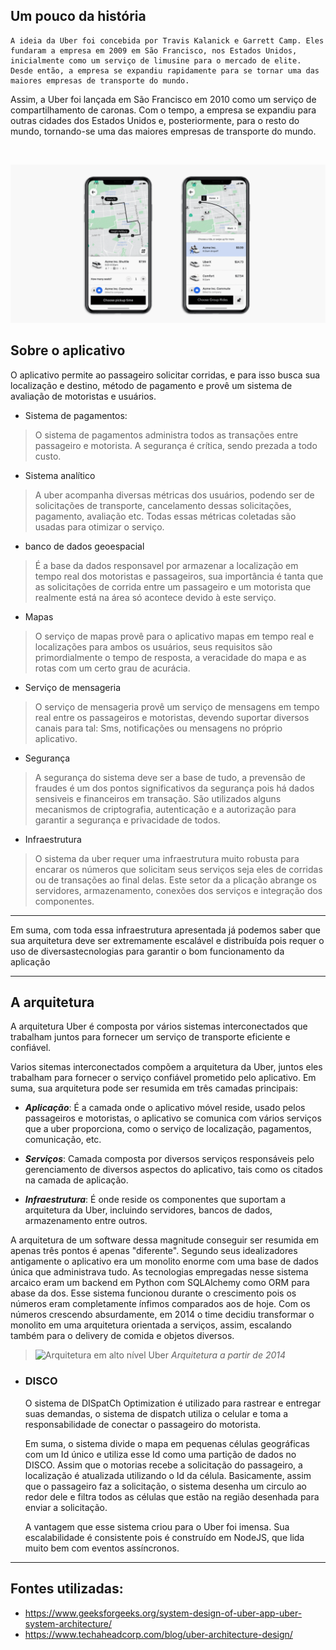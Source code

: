 ## Um pouco da história


    A ideia da Uber foi concebida por Travis Kalanick e Garrett Camp. Eles fundaram a empresa em 2009 em São Francisco, nos Estados Unidos, inicialmente como um serviço de limusine para o mercado de elite. Desde então, a empresa se expandiu rapidamente para se tornar uma das maiores empresas de transporte do mundo.

Assim, a Uber foi lançada em São Francisco em 2010 como um serviço de compartilhamento de caronas. Com o tempo, a empresa se expandiu para outras cidades dos Estados Unidos e, posteriormente, para o resto do mundo, tornando-se uma das maiores empresas de transporte do mundo.

<br>

![Uber](/images/Uber.png)


## Sobre o aplicativo

O aplicativo permite ao passageiro solicitar corridas, e para isso busca sua localização e destino, método de pagamento e provê um sistema de avaliação de motoristas e usuários.

- Sistema de pagamentos:
> O sistema de pagamentos administra todos as transações entre passageiro e motorista. A segurança é crítica, sendo prezada a todo custo.

- Sistema analítico
> A uber acompanha diversas métricas dos usuários, podendo ser de solicitações de transporte, cancelamento dessas solicitações, pagamento, avaliação etc. Todas essas métricas coletadas são usadas para otimizar o serviço.

- banco de dados geoespacial
> É a base da dados responsavel por armazenar a localização em tempo real dos motoristas e passageiros, sua importância é tanta que as solicitações de corrida entre um passageiro e um motorista que realmente está na área só acontece devido à este serviço.

- Mapas
> O serviço de mapas provê para o aplicativo mapas em tempo real e localizações para ambos os usuários, seus requisitos são primordialmente o tempo de resposta, a veracidade do mapa e as rotas com um certo grau de acurácia.

- Serviço de mensageria
> O serviço de mensageria provê um serviço de mensagens em tempo real entre os passageiros e motoristas, devendo suportar diversos canais para tal: Sms, notificações ou mensagens no próprio aplicativo.

- Segurança
> A segurança do sistema deve ser a base de tudo, a prevensão de fraudes é um dos pontos significativos da segurança pois há dados sensiveis e financeiros em transação. São utilizados alguns mecanismos de criptografia, autenticação e a autorização para garantir a segurança e privacidade de todos.


- Infraestrutura
> O sistema da uber requer uma infraestrutura muito robusta para encarar os números que solicitam seus serviços seja eles de corridas ou de transações ao final delas. Este setor da a plicação abrange os servidores, armazenamento, conexões dos serviços e integração dos componentes.
___

Em suma, com toda essa infraestrutura apresentada já podemos saber que sua arquitetura deve ser extremamente escalável e distribuída pois requer o uso de diversastecnologias para garantir o bom funcionamento da aplicação

___


## A arquitetura

A arquitetura  Uber é composta por vários sistemas interconectados que trabalham juntos para fornecer um serviço de transporte eficiente e confiável.

Varios sitemas interconectados compõem a arquitetura da Uber, juntos eles trabalham para fornecer o serviço confiável prometido pelo aplicativo. Em suma, sua arquitetura pode ser resumida em três camadas principais:

- ***Aplicação***: É a camada onde o aplicativo móvel reside, usado pelos passageiros e motoristas, o aplicativo se comunica com vários serviços que a uber proporciona, como o serviço de localização, pagamentos, comunicação, etc. 

- ***Serviços***: Camada composta por diversos serviços responsáveis pelo gerenciamento de diversos aspectos do aplicativo, tais como os citados na camada de aplicação.
  
- ***Infraestrutura***: É onde reside os componentes que suportam a arquitetura da Uber, incluindo servidores, bancos de dados, armazenamento entre outros. 


A arquitetura de um software dessa magnitude conseguir ser resumida em apenas três pontos é apenas "diferente". Segundo seus idealizadores antigamente o aplicativo era um monolito enorme com uma base de dados única que administrava tudo. As tecnologias empregadas nesse sistema arcaico eram um backend em Python com SQLAlchemy como ORM para  abase da dos. Esse sistema funcionou durante o crescimento pois os números eram completamente ínfimos comparados aos de hoje.
Com os números crescendo absurdamente, em 2014 o time decidiu transformar o monolito em uma arquitetura orientada a serviços, assim, escalando também para o delivery de comida e objetos diversos.



>![Arquitetura em alto nível Uber](/images/Arquitetura%20de%20alto%20nível%20Uber.png)
*Arquitetura a partir de 2014*


- ### DISCO
  O sistema de DISpatCh Optimization é utilizado para rastrear e entregar suas demandas, o sistema de dispatch utiliza o celular e toma a responsabilidade de conectar o passageiro do motorista.
  
  Em suma, o sistema divide o mapa em pequenas células geográficas com um Id único e utiliza esse Id como uma partição de dados no DISCO. Assim que o motorias recebe a solicitação do passageiro, a localização é atualizada utilizando o Id da célula. Basicamente, assim que o passageiro faz a solicitação, o sistema desenha um circulo ao redor dele e filtra todos as células que estão na região desenhada para enviar a solicitação.

  A vantagem que esse sistema criou para o Uber foi imensa. Sua escalabilidade é consistente pois é construído em NodeJS, que lida muito bem com eventos assíncronos.
___
  




## Fontes utilizadas:

- https://www.geeksforgeeks.org/system-design-of-uber-app-uber-system-architecture/
- https://www.techaheadcorp.com/blog/uber-architecture-design/